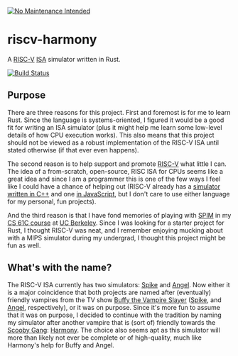 [![No Maintenance Intended](http://unmaintained.tech/badge.svg)](http://unmaintained.tech/)

# riscv-harmony
A [RISC-V](https://riscv.org/)
[ISA](https://riscv.org/specifications/) simulator written in Rust.

[![Build Status](https://travis-ci.org/brettcannon/riscv-harmony.svg?branch=master)](https://travis-ci.org/brettcannon/riscv-harmony)

## Purpose
There are three reasons for this project. First and foremost is for me
to learn Rust. Since the language is systems-oriented, I figured it would
be a good fit for writing an ISA simulator (plus it might help me
learn some low-level details of how CPU execution works). This also
means that this project should not be viewed as a robust
implementation of the RISC-V ISA until stated otherwise (if that ever
even happens).

The second reason is to help support and promote
[RISC-V](https://riscv.org/specifications/) what little I can.
The idea of a from-scratch, open-source, RISC ISA for CPUs seems like
a great idea and since I am a programmer this is one of the few ways
I feel like I could have a chance of helping out (RISC-V already has
a [simulator written in C++](https://github.com/riscv/riscv-isa-sim)
and one [in JavaScript](https://github.com/riscv/riscv-angel), but I
don't care to use either language for my personal, fun projects).

And the third reason is that I have fond memories of playing with
[SPIM](http://spimsimulator.sourceforge.net/) in my
[CS 61C course](http://www-inst.eecs.berkeley.edu/~cs61c/) at
[UC Berkeley](http://www.berkeley.edu/). Since I was looking for a
starter project for Rust, I thought RISC-V was neat, and I remember
enjoying mucking about with a MIPS simulator during my undergrad, I
thought this project might be fun as well.

## What's with the name?
The RISC-V ISA currently has two simulators:
[Spike](https://github.com/riscv/riscv-isa-sim) and
[Angel](https://github.com/riscv/riscv-angel). Now either it is a
major coincidence that both projects are named after (eventually)
friendly vampires from the TV show
[Buffy the Vampire Slayer](https://en.wikipedia.org/wiki/Buffy_the_Vampire_Slayer)
([Spike](https://en.wikipedia.org/wiki/Spike_(Buffy_the_Vampire_Slayer)),
and [Angel](https://en.wikipedia.org/wiki/Angel_(Buffy_the_Vampire_Slayer)),
respectively),
or it was on purpose. Since it's more fun to assume that it was on
purpose, I decided to continue with the tradition by naming my
simulator after another vampire that is (sort of) friendly towards the
[Scooby Gang](https://en.wikipedia.org/wiki/Scooby_Gang_(Buffy_the_Vampire_Slayer)):
[Harmony](https://en.wikipedia.org/wiki/Harmony_Kendall). The choice
also seems apt as this simulator will more than likely not ever be
complete or of high-quality, much like Harmony's help for Buffy and
Angel.
